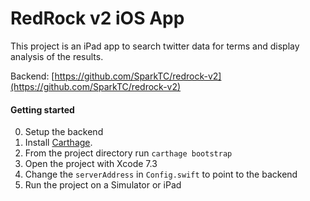 # RedRock v2 iOS App

This project is an iPad app to search twitter data for terms and display analysis of the results.

Backend: [https://github.com/SparkTC/redrock-v2](https://github.com/SparkTC/redrock-v2)

#### Getting started

0. Setup the backend
1. Install [Carthage](https://github.com/Carthage/Carthage).
2. From the project directory run `carthage bootstrap`
3. Open the project with Xcode 7.3
4. Change the `serverAddress` in `Config.swift` to point to the backend
5. Run the project on a Simulator or iPad
